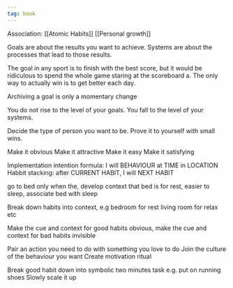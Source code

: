 ```yaml
---
tag: book
---
```

Association: [[Atomic Habits]] [[Personal growth]]

Goals are about the results you want to achieve. Systems are about the processes that lead to those results.

The goal in any sport is to finish with the best score, but it would be ridiculous to spend the whole game staring at the scoreboard a. The only way to actually win is to get better each day.

Archiving a goal is only a momentary change

You do not rise to the level of your goals. You fall to the level of your systems.

Decide the type of person you want to be.
Prove it to yourself with small wins.

Make it obvious
Make it attractive
Make it easy
Make it satisfying

Implementation intention formula: I will BEHAVIOUR at TIME in LOCATION 
Habbit stacking: after CURRENT HABIT, I will NEXT HABIT

go to bed only when the, develop context that bed is for rest, easier to sleep, associate bed with sleep

Break down habits into context, e.g bedroom for rest living room for relax etc

Make the cue and context for good habits obvious, make the cue and context for bad habits invisible

Pair an action you need to do with something you love to do
Join the culture of the behaviour you want
Create motivation ritual

Break good habit down into symbolic two minutes task e.g. put on running shoes
Slowly scale it up
